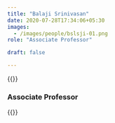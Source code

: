 ```yaml
---
title: "Balaji Srinivasan"
date: 2020-07-28T17:34:06+05:30
images:
  - /images/people/bslsji-01.png
role: "Associate Professor"

draft: false

---
```


{{<rawhtml>}}
<h3><b>Associate Professor</b></h3>
{{</rawhtml>}}